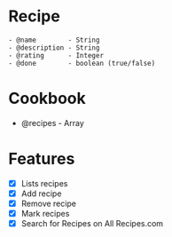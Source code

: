 # Recipe
```
- @name        - String
- @description - String
- @rating      - Integer
- @done        - boolean (true/false)
```

# Cookbook
- @recipes - Array

# Features
- [x] Lists recipes
- [x] Add recipe
- [x] Remove recipe
- [x] Mark recipes
- [x] Search for Recipes on All Recipes.com
